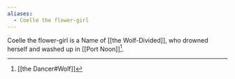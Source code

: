 ```yaml
---
aliases:
  - Coelle the flower-girl
---
```

Coelle the flower-girl is a Name of [[the Wolf-Divided]], who drowned herself and washed up in [[Port Noon]][^1].

[^1]: [[the Dancer#Wolf]]